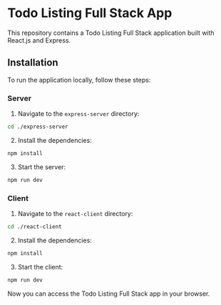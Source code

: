 # Todo Listing Full Stack App

This repository contains a Todo Listing Full Stack application built with React.js and Express.

## Installation

To run the application locally, follow these steps:

### Server

1. Navigate to the `express-server` directory:

```bash
cd ./express-server
```

2. Install the dependencies:

```bash
npm install
```

3. Start the server:

```bash
npm run dev
```

### Client

1. Navigate to the `react-client` directory:

```bash
cd ./react-client
```

2. Install the dependencies:

```bash
npm install
```

3. Start the client:

```bash
npm run dev
```

Now you can access the Todo Listing Full Stack app in your browser.
